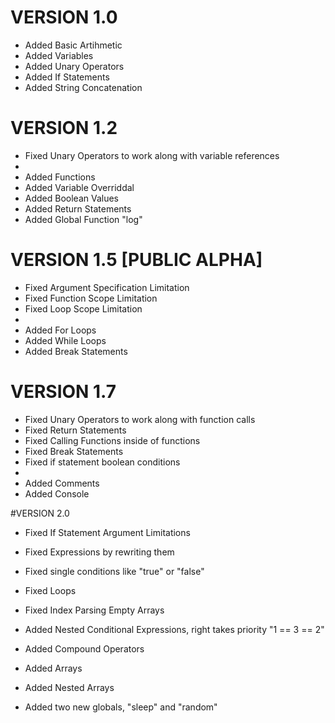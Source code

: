 # VERSION 1.0
 - Added Basic Artihmetic
 - Added Variables
 - Added Unary Operators
 - Added If Statements
 - Added String Concatenation

# VERSION 1.2
 - Fixed Unary Operators to work along with variable references
 -
 - Added Functions
 - Added Variable Overriddal
 - Added Boolean Values
 - Added Return Statements
 - Added Global Function "log"

# VERSION 1.5 [**PUBLIC ALPHA**]
 - Fixed Argument Specification Limitation
 - Fixed Function Scope Limitation
 - Fixed Loop Scope Limitation
 - 
 - Added For Loops
 - Added While Loops
 - Added Break Statements

# VERSION 1.7
 - Fixed Unary Operators to work along with function calls
 - Fixed Return Statements
 - Fixed Calling Functions inside of functions
 - Fixed Break Statements
 - Fixed if statement boolean conditions
 - 
 - Added Comments
 - Added Console

#VERSION 2.0
 - Fixed If Statement Argument Limitations
 - Fixed Expressions by rewriting them
 - Fixed single conditions like "true" or "false"
 - Fixed Loops
 - Fixed Index Parsing Empty Arrays

 - Added Nested Conditional Expressions, right takes priority "1 == 3 == 2"
 - Added Compound Operators
 - Added Arrays
 - Added Nested Arrays
 - Added two new globals, "sleep" and "random"
